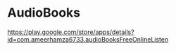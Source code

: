 # AudioBooks
https://play.google.com/store/apps/details?id=com.ameerhamza6733.audioBooksFreeOnlineListen
